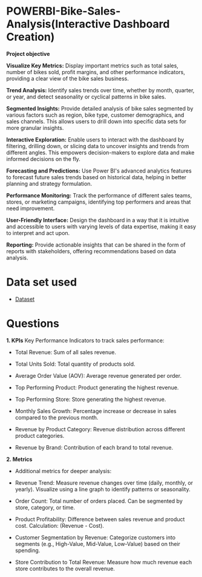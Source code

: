 # POWERBI-Bike-Sales-Analysis(Interactive Dashboard Creation)
**Project objective**

**Visualize Key Metrics:** Display important metrics such as total sales, number of bikes sold, profit margins, and other performance indicators, providing a clear view of the bike sales business.

**Trend Analysis:** Identify sales trends over time, whether by month, quarter, or year, and detect seasonality or cyclical patterns in bike sales.

**Segmented Insights:** Provide detailed analysis of bike sales segmented by various factors such as region, bike type, customer demographics, and sales channels. This allows users to drill down into specific data sets for more granular insights.

**Interactive Exploration:** Enable users to interact with the dashboard by filtering, drilling down, or slicing data to uncover insights and trends from different angles. This empowers decision-makers to explore data and make informed decisions on the fly.

**Forecasting and Predictions:** Use Power BI's advanced analytics features to forecast future sales trends based on historical data, helping in better planning and strategy formulation.

**Performance Monitoring:** Track the performance of different sales teams, stores, or marketing campaigns, identifying top performers and areas that need improvement.

**User-Friendly Interface:** Design the dashboard in a way that it is intuitive and accessible to users with varying levels of data expertise, making it easy to interpret and act upon.

**Reporting:** Provide actionable insights that can be shared in the form of reports with stakeholders, offering recommendations based on data analysis.

# Data set used
- <a href="https://github.com/Shanpriya55/bike-sales-analysis/blob/main/Bike_Store_Data.xlsx">Dataset</a>

# Questions
**1. KPIs**
Key Performance Indicators to track sales performance:

- Total Revenue: Sum of all sales revenue.

- Total Units Sold: Total quantity of products sold.

- Average Order Value (AOV): Average revenue generated per order.

- Top Performing Product: Product generating the highest revenue.

- Top Performing Store: Store generating the highest revenue.

- Monthly Sales Growth:  Percentage increase or decrease in sales compared to the previous month.

- Revenue by Product Category: Revenue distribution across different product categories.
- Revenue by Brand: Contribution of each brand to total revenue.

**2. Metrics**
- Additional metrics for deeper analysis:

- Revenue Trend: Measure revenue changes over time (daily, monthly, or yearly).
Visualize using a line graph to identify patterns or seasonality.


- Order Count: Total number of orders placed.
Can be segmented by store, category, or time.


- Product Profitability: Difference between sales revenue and product cost.
Calculation: (Revenue - Cost).

- Customer Segmentation by Revenue: Categorize customers into segments (e.g., High-Value, Mid-Value, Low-Value) based on their spending.

- Store Contribution to Total Revenue: Measure how much revenue each store contributes to the overall revenue.
